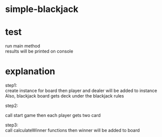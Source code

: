 # simple-blackjack

# test
run main method <br/>
results will be printed on console

# explanation

step1:<br/>
create instance for board then player and dealer will be added to instance <br/>
Also, blackjack board gets deck under the blackjack rules

step2:<br/>

call start game then each player gets two card <br/>

step3:<br/>
call calculateWinner functions then winner will be added to board


